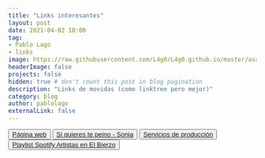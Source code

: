 ```yaml
---
title: "Links interesantes"
layout: post
date: 2021-04-02 10:00
tag:
- Pablo Lago
- links
image: https://raw.githubusercontent.com/L4g0/L4g0.github.io/master/assets/images/links.jpg
headerImage: false
projects: false
hidden: true # don't count this post in blog pagination
description: "Links de movidas (como linktree pero mejor)"
category: blog
author: pablolago
externalLink: false
---
```

<button><a href="https://pablolago.es">Página web</a></button>
<button><a href="https://www.youtube.com/watch?v=4CgRB15LCm4&list=PLa780S15kHCWuizNL8waM-daxOZ1MqTxO&index=1">Si quieres te peino - Sonia</a></button>
<button><a href="https://pablolago.es/lagoproduce">Servicios de producción</a></button>
<button><a href="https://open.spotify.com/playlist/5rSP1Kp1SJww9WORx0H0la?si=b0be107aec4348ea">Playlist Spotify Artistas en El Bierzo</a></button>

